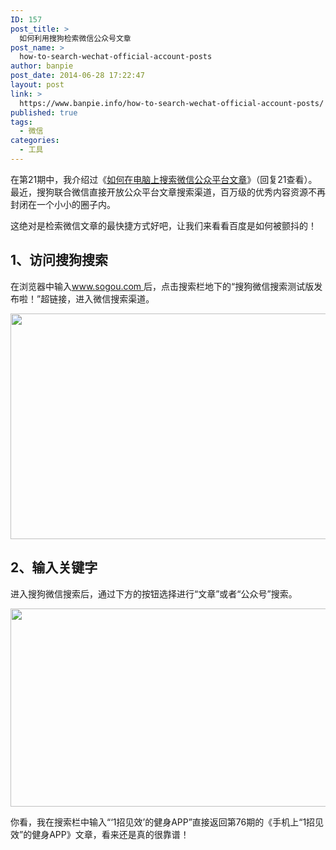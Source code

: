 ```yaml
---
ID: 157
post_title: >
  如何利用搜狗检索微信公众号文章
post_name: >
  how-to-search-wechat-official-account-posts
author: banpie
post_date: 2014-06-28 17:22:47
layout: post
link: >
  https://www.banpie.info/how-to-search-wechat-official-account-posts/
published: true
tags:
  - 微信
categories:
  - 工具
---
```

在第21期中，我介绍过《[如何在电脑上搜索微信公众平台文章][1]》（回复21查看）。最近，搜狗联合微信直接开放公众平台文章搜索渠道，百万级的优秀内容资源不再封闭在一个小小的圈子内。

这绝对是检索微信文章的最快捷方式好吧，让我们来看看百度是如何被颤抖的！

## 1、访问搜狗搜索

在浏览器中输入[www.sogou.com ][2]后，点击搜索栏地下的“搜狗微信搜索测试版发布啦！”超链接，进入微信搜索渠道。

<img class="alignnone size-full wp-image-1953" src="http://www.banpie.info/wp-content/uploads/2019/03/sougou-search-1.jpg" width="860" height="361" alt="" />

## 2、输入关键字

进入搜狗微信搜索后，通过下方的按钮选择进行“文章”或者“公众号”搜索。

<img class="alignnone size-full wp-image-1954" src="http://www.banpie.info/wp-content/uploads/2019/03/sougou-search-2.jpg" width="714" height="317" alt="" />

你看，我在搜索栏中输入“‘1招见效’的健身APP”直接返回第76期的《手机上“1招见效”的健身APP》文章，看来还是真的很靠谱！

 [1]: http://www.banpie.info/how-to-search-wechat-posts-on-desktop "如何在电脑上搜索微信公众平台文章"
 [2]: http://www.sogou.com